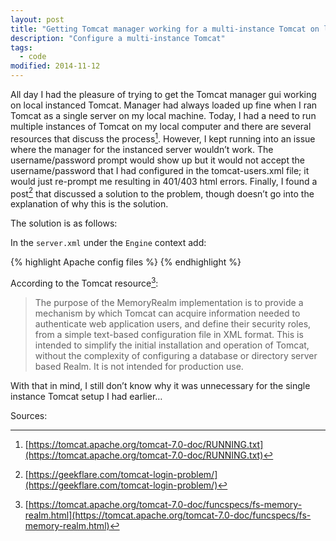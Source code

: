 ```yaml
---
layout: post
title: "Getting Tomcat manager working for a multi-instance Tomcat on localhost"
description: "Configure a multi-instance Tomcat"
tags: 
  - code
modified: 2014-11-12
---
```


All day I had the pleasure of trying to get the Tomcat manager gui working on local instanced Tomcat. Manager had always loaded up fine when I ran Tomcat as a single server on my local machine. Today, I had a need to run multiple instances of Tomcat on my local computer and there are several resources that discuss the process[^1]. However, I kept running into an issue where the manager for the instanced server wouldn’t work. The username/password prompt would show up but it would not accept the username/password that I had configured in the tomcat-users.xml file; it would just re-prompt me resulting in 401/403 html errors. Finally, I found a post[^2] that discussed a solution to the problem, though doesn’t go into the explanation of why this is the solution.

The solution is as follows:

In the `server.xml` under the `Engine` context add:

{% highlight Apache config files %}
<Realm className="org.apache.catalina.realm.MemoryRealm" />
{% endhighlight %}

According to the Tomcat resource[^3]:

> The purpose of the MemoryRealm implementation is to provide a mechanism by which Tomcat can acquire information needed to authenticate web application users, and define their security roles, from a simple text-based configuration file in XML format. This is intended to simplify the initial installation and operation of Tomcat, without the complexity of configuring a database or directory server based Realm. It is not intended for production use.

With that in mind, I still don’t know why it was unnecessary for the single instance Tomcat setup I had earlier…


Sources:

[^1]: [https://tomcat.apache.org/tomcat-7.0-doc/RUNNING.txt](https://tomcat.apache.org/tomcat-7.0-doc/RUNNING.txt)
[^2]: [https://geekflare.com/tomcat-login-problem/](https://geekflare.com/tomcat-login-problem/)
[^3]: [https://tomcat.apache.org/tomcat-7.0-doc/funcspecs/fs-memory-realm.html](https://tomcat.apache.org/tomcat-7.0-doc/funcspecs/fs-memory-realm.html)